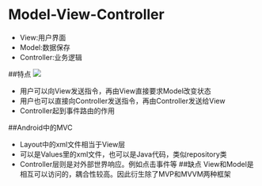 Model-View-Controller
=====================
* View:用户界面
* Model:数据保存
* Controller:业务逻辑

##特点
![](http://image.beekka.com/blog/2015/bg2015020108.png)
* 用户可以向View发送指令，再由View直接要求Model改变状态
* 用户也可以直接向Controller发送指令，再由Controller发送给View
* Controller起到事件路由的作用

##Android中的MVC

* Layout中的xml文件相当于View层
* 可以是Values里的xml文件，也可以是Java代码，类似repository类
* Controller层则是对外部世界响应。例如点击事件等
##缺点
 View和Model是相互可以访问的，耦合性较高。因此衍生除了MVP和MVVM两种框架
